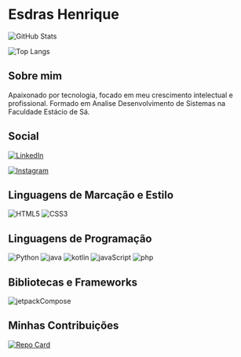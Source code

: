 # Esdras Henrique

![GitHub Stats](https://github-readme-stats.vercel.app/api?username=esdrasccs&theme=transparent&bg_color=000&border_color=30A3DC&show_icons=true&icon_color=30A3DC&title_color=E94D5F&text_color=FFF)

![Top Langs](https://github-readme-stats-git-masterrstaa-rickstaa.vercel.app/api/top-langs/?username=esdrasccs&bg_color=000&border_color=30A3DC&title_color=E94D5F&text_color=FFF)

## Sobre mim

Apaixonado por tecnologia, focado em meu crescimento intelectual e profissional. Formado em Analise Desenvolvimento de Sistemas na Faculdade Estácio de Sá.

## Social

[![LinkedIn](https://img.shields.io/badge/LinkedIn-000?style=for-the-badge&logo=linkedin&logoColor=0E76A8)](https://www.linkedin.com/in/esdrasccs/)

[![Instagram](https://img.shields.io/badge/Instagram-000?style=for-the-badge&logo=instagram)](https://www.instagram.com/esdrasccs/)

## Linguagens de Marcação e Estilo

![HTML5](https://img.shields.io/badge/html5-000?style=for-the-badge&logo=html5)
![CSS3](https://img.shields.io/badge/css3-000?style=for-the-badge&logo=css3)

## Linguagens de Programação

![Python](https://img.shields.io/badge/Python-000?style=for-the-badge&logo=python)
![java](https://img.shields.io/badge/java-000?style=for-the-badge&logo=java)
![kotlin](https://img.shields.io/badge/kotlin-000?style=for-the-badge&logo=kotlin)
![javaScript](https://img.shields.io/badge/javaScript-000?style=for-the-badge&logo=javaScript)
![php](https://img.shields.io/badge/php-000?style=for-the-badge&logo=php)

## Bibliotecas e Frameworks

![jetpackCompose](https://img.shields.io/badge/jetpackCompose-000?style=for-the-badge&logo=jetpackCompose)


 
## Minhas Contribuições
[![Repo Card](https://github-readme-stats.vercel.app/api/pin/?username=esdrasccs&repo=dio-lab-open-source&bg_color=000&border_color=30A3DC&show_icons=true&icon_color=30A3DC&title_color=E94D5F&text_color=FFF)](thhps://github.com/esdrasccs/dio-lab-open-source)
